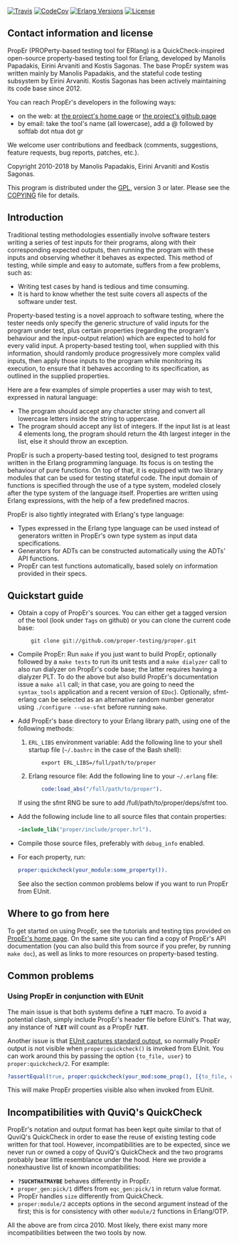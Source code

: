 [![Travis][travis badge]][travis]
[![CodeCov][codecov badge]][codecov]
[![Erlang Versions][erlang versions badge]][erlang]
[![License][license badge]][license]


Contact information and license
-------------------------------

PropEr (PROPerty-based testing tool for ERlang) is a QuickCheck-inspired
open-source property-based testing tool for Erlang, developed by Manolis
Papadakis, Eirini Arvaniti and Kostis Sagonas. The base PropEr system was
written mainly by Manolis Papadakis, and the stateful code testing subsystem
by Eirini Arvaniti. Kostis Sagonas has been actively maintaining its code
base since 2012.

You can reach PropEr's developers in the following ways:

*   on the web: at [the project's home page](http://proper-testing.github.io)
    or [the project's github page](https://github.com/proper-testing/proper)
*   by email: take the tool's name (all lowercase), add a @ followed by
    softlab dot ntua dot gr

We welcome user contributions and feedback (comments, suggestions, feature
requests, bug reports, patches, etc.).

Copyright 2010-2018 by Manolis Papadakis, Eirini Arvaniti and Kostis Sagonas.

This program is distributed under the [GPL](http://www.gnu.org/licenses/gpl.html),
version 3 or later. Please see the [COPYING][license] file for details.


Introduction
------------

Traditional testing methodologies essentially involve software testers writing a
series of test inputs for their programs, along with their corresponding
expected outputs, then running the program with these inputs and observing
whether it behaves as expected. This method of testing, while simple and easy to
automate, suffers from a few problems, such as:

*   Writing test cases by hand is tedious and time consuming.
*   It is hard to know whether the test suite covers all aspects of the software
    under test.

Property-based testing is a novel approach to software testing, where the tester
needs only specify the generic structure of valid inputs for the program under
test, plus certain properties (regarding the program's behaviour and the
input-output relation) which are expected to hold for every valid input.
A property-based testing tool, when supplied with this information, should randomly
produce progressively more complex valid inputs, then apply those inputs to the
program while monitoring its execution, to ensure that it behaves according to
its specification, as outlined in the supplied properties.

Here are a few examples of simple properties a user may wish to test, expressed
in natural language:

*   The program should accept any character string and convert all lowercase
    letters inside the string to uppercase.
*   The program should accept any list of integers. If the input list is at
    least 4 elements long, the program should return the 4th largest integer in
    the list, else it should throw an exception.

PropEr is such a property-based testing tool, designed to test programs written
in the Erlang programming language. Its focus is on testing the behaviour of
pure functions. On top of that, it is equipped with two library modules that can
be used for testing stateful code. The input domain of functions is specified
through the use of a type system, modeled closely after the type system of the
language itself. Properties are written using Erlang expressions, with the help
of a few predefined macros.

PropEr is also tightly integrated with Erlang's type language:

*   Types expressed in the Erlang type language can be used instead of
    generators written in PropEr's own type system as input data specifications.
*   Generators for ADTs can be constructed automatically using the ADTs' API
    functions.
*   PropEr can test functions automatically, based solely on information
    provided in their specs.


Quickstart guide
----------------

*   Obtain a copy of PropEr's sources. You can either get a tagged version of
    the tool (look under `Tags` on github) or you can clone the current code
    base:

    ```shell
        git clone git://github.com/proper-testing/proper.git
    ```
*   Compile PropEr: Run `make` if you just want to build PropEr, optionally
    followed by a `make tests` to run its unit tests and a `make dialyzer` call
    to also run dialyzer on PropEr's code base; the latter requires having a
    dialyzer PLT. To do the above but also build PropEr's documentation issue
    a `make all` call; in that case, you are going to need the `syntax_tools`
    application and a recent version of `EDoc`).
    Optionally, sfmt-erlang can be selected as an alternative random number
    generator using `./configure --use-sfmt` before running `make`.
*   Add PropEr's base directory to your Erlang library path, using one of the
    following methods:
    1.   `ERL_LIBS` environment variable: Add the following line to your shell
         startup file (`~/.bashrc` in the case of the Bash shell):

         ```shell
             export ERL_LIBS=/full/path/to/proper
         ```
    2.   Erlang resource file: Add the following line to your `~/.erlang` file:

         ```erlang
             code:load_abs("/full/path/to/proper").
         ```
    If using the sfmt RNG be sure to add /full/path/to/proper/deps/sfmt too.
*   Add the following include line to all source files that contain properties:

    ```erlang
    -include_lib("proper/include/proper.hrl").
    ```

*   Compile those source files, preferably with `debug_info` enabled.
*   For each property, run:

    ```erlang
    proper:quickcheck(your_module:some_property()).
    ```
    See also the section common problems below if you want to run
    PropEr from EUnit.


Where to go from here
---------------------

To get started on using PropEr, see the tutorials and testing tips provided on
[PropEr's home page](http://proper-testing.github.io). On the same site you can
find a copy of PropEr's API documentation (you can also build this from source
if you prefer, by running `make doc`), as well as links to more resources on
property-based testing.


Common problems
---------------

### Using PropEr in conjunction with EUnit

The main issue is that both systems define a **`?LET`** macro. To avoid a
potential clash, simply include PropEr's header file before EUnit's. That
way, any instance of **`?LET`** will count as a PropEr **`?LET`**.

Another issue is that [EUnit captures standard output][eunit stdout],
so normally PropEr output is not visible when `proper:quickcheck()` is
invoked from EUnit. You can work around this by passing the option
`{to_file, user}` to `proper:quickcheck/2`. For example:
```erlang
?assertEqual(true, proper:quickcheck(your_mod:some_prop(), [{to_file, user}])).
```
This will make PropEr properties visible also when invoked from EUnit.


Incompatibilities with QuviQ's QuickCheck
-----------------------------------------

PropEr's notation and output format has been kept quite similar to that of
QuviQ's QuickCheck in order to ease the reuse of existing testing code written
for that tool. However, incompatibilities are to be expected, since we never
run or owned a copy of QuviQ's QuickCheck and the two programs probably bear
little resemblance under the hood. Here we provide a nonexhaustive list of
known incompatibilities:

*   **`?SUCHTHATMAYBE`** behaves differently in PropEr.
*   `proper_gen:pick/1` differs from `eqc_gen:pick/1` in return value format.
*   PropEr handles `size` differently from QuickCheck.
*   `proper:module/2` accepts options in the second argument instead of the
    first; this is for consistency with other `module/2` functions in Erlang/OTP.

All the above are from circa 2010. Most likely, there exist many more
incompatibilities between the two tools by now.


<!-- Links (alphabetically) -->
[codecov]: https://codecov.io/gh/proper-testing/proper
[erlang]: http://www.erlang.org
[eunit stdout]: http://erlang.org/doc/apps/eunit/chapter.html#Running_EUnit
[license]: ./COPYING
[travis]: https://travis-ci.org/proper-testing/proper

<!-- Badges (alphabetically) -->
[codecov badge]: https://codecov.io/gh/proper-testing/proper/branch/master/graph/badge.svg
[erlang versions badge]: https://img.shields.io/badge/erlang-17.0%20to%2021.0-blue.svg?style=flat-square
[license badge]: https://img.shields.io/github/license/proper-testing/proper.svg?style=flat-square
[travis badge]: https://img.shields.io/travis/proper-testing/proper/master.svg?style=flat-square
